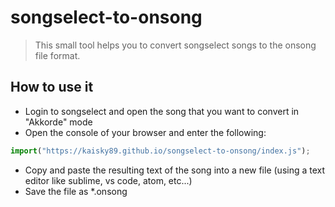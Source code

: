 # songselect-to-onsong

> This small tool helps you to convert songselect songs to the onsong file format.

## How to use it

- Login to songselect and open the song that you want to convert in "Akkorde" mode
- Open the console of your browser and enter the following:

```js
import("https://kaisky89.github.io/songselect-to-onsong/index.js");
```

- Copy and paste the resulting text of the song into a new file (using a text editor like sublime, vs code, atom, etc...)
- Save the file as \*.onsong
